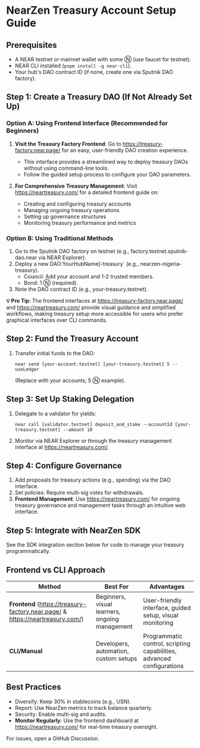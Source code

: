 
# NearZen Treasury Account Setup Guide

## Prerequisites
- A NEAR testnet or mainnet wallet with some Ⓝ (use faucet for testnet).
- NEAR CLI installed (`pnpm install -g near-cli`).
- Your hub's DAO contract ID (if none, create one via Sputnik DAO factory).

## Step 1: Create a Treasury DAO (If Not Already Set Up)

### Option A: Using Frontend Interface (Recommended for Beginners)
1. **Visit the Treasury Factory Frontend**: Go to https://treasury-factory.near.page/ for an easy, user-friendly DAO creation experience.
   - This interface provides a streamlined way to deploy treasury DAOs without using command-line tools.
   - Follow the guided setup process to configure your DAO parameters.

2. **For Comprehensive Treasury Management**: Visit https://neartreasury.com/ for a detailed frontend guide on:
   - Creating and configuring treasury accounts
   - Managing ongoing treasury operations
   - Setting up governance structures
   - Monitoring treasury performance and metrics

### Option B: Using Traditional Methods
1. Go to the Sputnik DAO factory on testnet (e.g., factory.testnet.sputnik-dao.near via NEAR Explorer).
2. Deploy a new DAO:YourHubName]-treasury` (e.g., nearzen-nigeria-treasury).
   - Council: Add your account and 1-2 trusted members.
   - Bond: 1 Ⓝ (required).
3. Note the DAO contract ID (e.g., your-treasury.testnet).

**💡 Pro Tip**: The frontend interfaces at https://treasury-factory.near.page/ and https://neartreasury.com/ provide visual guidance and simplified workflows, making treasury setup more accessible for users who prefer graphical interfaces over CLI commands.

## Step 2: Fund the Treasury Account
1. Transfer initial funds to the DAO:
   ```
   near send [your-account.testnet] [your-treasury.testnet] 5 --useLedger
   ```
   (Replace with your accounts; 5 Ⓝ example).

## Step 3: Set Up Staking Delegation
1. Delegate to a validator for yields:
   ```
   near call [validator.testnet] deposit_and_stake --accountId [your-treasury.testnet] --amount 10
   ```
2. Monitor via NEAR Explorer or through the treasury management interface at https://neartreasury.com/.

## Step 4: Configure Governance
1. Add proposals for treasury actions (e.g., spending) via the DAO interface.
2. Set policies: Require multi-sig votes for withdrawals.
3. **Frontend Management**: Use https://neartreasury.com/ for ongoing treasury governance and management tasks through an intuitive web interface.

## Step 5: Integrate with NearZen SDK
See the SDK integration section below for code to manage your treasury programmatically.

## Frontend vs CLI Approach

| Method | Best For | Advantages |
|--------|----------|------------|
| **Frontend** (https://treasury-factory.near.page/ & https://neartreasury.com/) | Beginners, visual learners, ongoing management | User-friendly interface, guided setup, visual monitoring |
| **CLI/Manual** | Developers, automation, custom setups | Programmatic control, scripting capabilities, advanced configurations |

## Best Practices
- Diversify: Keep 30% in stablecoins (e.g., USN).
- Report: Use NearZen metrics to track balance quarterly.
- Security: Enable multi-sig and audits.
- **Monitor Regularly**: Use the frontend dashboard at https://neartreasury.com/ for real-time treasury oversight.

For issues, open a GitHub Discussion.
